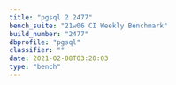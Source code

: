 ```yaml
---
title: "pgsql 2 2477"
bench_suite: "21w06 CI Weekly Benchmark"
build_number: "2477"
dbprofile: "pgsql"
classifier: ""
date: 2021-02-08T03:20:03
type: "bench"
---
```

